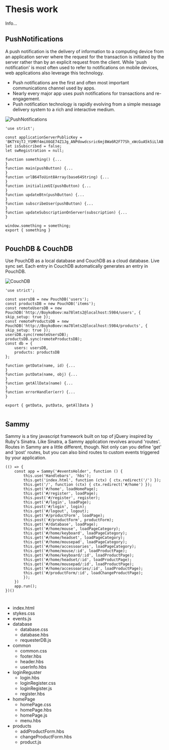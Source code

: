 #   Thesis work
Info...
 
## PushNotifications 

A push notification is the delivery of information to a computing device from an application server where the request for the transaction is initiated by the server rather than by an explicit request from the client. While 'push notification' is most often used to refer to notifications on mobile devices, web applications also leverage this technology.

* Push notifications are the first and often most important communications channel used by apps.
* Nearly every major app uses push notifications for transactions and re-engagement.
* Push notification technology is rapidly evolving from a simple message delivery system to a rich and interactive medium.
 
![PushNotifications](https://github.com/BoykoPetevBoev/GameZone/blob/master/README/ReadmePushNotifications.jpg)

```
'use strict';

const applicationServerPublicKey = 'BKTY4jTJ_YSMRf4miX6GE74Z1Jg_ANPdowdcsric6mj8Wa6R2F77Sh_xWcGuA5k5iLlAB';
let isSubscribed = false;
let swRegistration = null;

function something() {...
}
function main(pushButton) {...
}
function urlB64ToUint8Array(base64String) {...
}
function initializeUI(pushButton) {...
}
function updateBtn(pushButton) {...
}
function subscribeUser(pushButton) {...
}
function updateSubscriptionOnServer(subscription) {...
}

window.something = something;
export { something }
```
#  

## PouchDB & CouchDB

Use PouchDB as a local database and CouchDB as a cloud database. 
Live sync set. Each entry in CouchDB automatically generates an entry in PouchDB.

![CouchDB](https://github.com/BoykoPetevBoev/GameZone/blob/master/README/ReadmeCouchDB.jpg)
```
'use strict';

const usersDB = new PouchDB('users');
const productsDB = new PouchDB('items');
const remoteUsersDB = new PouchDB('http://BoykoBoev:ma78lmts2@localhost:5984/users', { skip_setup: true });
const remoteProductsDB = new PouchDB('http://BoykoBoev:ma78lmts2@localhost:5984/products', { skip_setup: true });
usersDB.sync(remoteUsersDB);
productsDB.sync(remoteProductsDB);
const db = {
    users: usersDB,
    products: productsDB
};

function getData(name, id) {...
}
function putData(name, obj) {...
}
function getAllData(name) {...
}
function errorHandler(err) {...
}

export { getData, putData, getAllData }
```
#  

## Sammy

Sammy is a tiny javascript framework built on top of jQuery inspired by Ruby's Sinatra.
Like Sinatra, a Sammy application revolves around 'routes'. Routes in Sammy are a little different, though. Not only can you define 'get' and 'post' routes, but you can also bind routes to custom events triggered by your application.

```
(() => {
    const app = Sammy('#eventsHolder', function () {
        this.use('Handlebars', 'hbs');
        this.get('index.html', function (ctx) { ctx.redirect('/') });
        this.get('/', function (ctx) { ctx.redirect('#/home') });
        this.get('#/home', loadHomеPage);
        this.get('#/register', loadPage);
        this.post('#/register', register);
        this.get('#/login', loadPage);
        this.post('#/login', login);
        this.get('#/logout', logout);
        this.get('#/productForm', loadPage);
        this.post('#/productForm', productForm);
        this.get('#/database', loadPage);
        this.get('#/home/mouse', loadPageCategory);
        this.get('#/home/keyboard', loadPageCategory);
        this.get('#/home/headset', loadPageCategory);
        this.get('#/home/mousepad', loadPageCategory);
        this.get('#/home/accessoaries', loadPageCategory);
        this.get('#/home/mouse/:id', loadProductPage);
        this.get('#/home/keyboard/:id', loadProductPage);
        this.get('#/home/headset/:id', loadProductPage);
        this.get('#/home/mousepad/:id', loadProductPage);
        this.get('#/home/accessoaries/:id', loadProductPage);
        this.get('#/productForm/:id', loadChangeProductPage);
        });
    })
    app.run();
})()
```
#
- index.html
- stykes.css
- events.js
- database 
    - database.css  
    -  database.hbs 
    - requesterDB.js    
- common    
    - common.css  
    - footer.hbs 
    - header.hbs 
    - userInfo.hbs 
- loginReguster 
    - login.hbs  
    - loginRegister.css 
    - loginRegister.js      
    - register.hbs
- homePage 
    - homePage.css 
    - homePage.hbs 
    - homePage.js              
    - menu.hbs
- products 
    - addProductForm.hbs 
    - changeProductForm.hbs
    - product.js              


